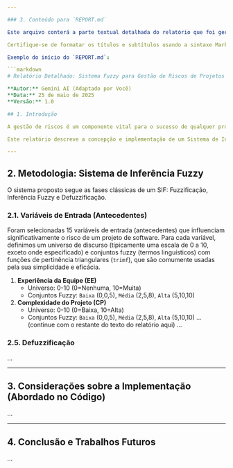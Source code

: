```yaml
---

### 3. Conteúdo para `REPORT.md`

Este arquivo conterá a parte textual detalhada do relatório que foi gerada anteriormente. **Copie o conteúdo do relatório da sua resposta anterior (a que começa com "Relatório: Sistema Fuzzy para Gestão de Riscos de Projetos de Software 📊" e termina antes de "Como Executar o Sistema") e cole aqui.**

Certifique-se de formatar os títulos e subtítulos usando a sintaxe Markdown (por exemplo, `# Título 1`, `## Título 2`, etc.) para uma boa legibilidade.

Exemplo do início do `REPORT.md`:

```markdown
# Relatório Detalhado: Sistema Fuzzy para Gestão de Riscos de Projetos de Software

**Autor:** Gemini AI (Adaptado por Você)
**Data:** 25 de maio de 2025
**Versão:** 1.0

## 1. Introdução

A gestão de riscos é um componente vital para o sucesso de qualquer projeto de software. A complexidade inerente ao desenvolvimento de software, combinada com a multiplicidade de fatores que podem influenciar seu progresso, torna a avaliação de riscos uma tarefa desafiadora. A lógica fuzzy oferece uma abordagem robusta para lidar com a imprecisão e a incerteza presentes na avaliação de riscos, permitindo a modelagem do conhecimento especialista de forma mais intuitiva e flexível do que os métodos puramente quantitativos.

Este relatório descreve a concepção e implementação de um Sistema de Inferência Fuzzy (SIF) para avaliar o Nível de Risco de um Projeto de Software (NRP). O sistema utiliza 15 variáveis de entrada chave, processando-as através de um conjunto de regras fuzzy para gerar uma saída quantitativa que representa o risco do projeto.

---
```


## 2. Metodologia: Sistema de Inferência Fuzzy

O sistema proposto segue as fases clássicas de um SIF: Fuzzificação, Inferência Fuzzy e Defuzzificação.

### 2.1. Variáveis de Entrada (Antecedentes)

Foram selecionadas 15 variáveis de entrada (antecedentes) que influenciam significativamente o risco de um projeto de software. Para cada variável, definimos um universo de discurso (tipicamente uma escala de 0 a 10, exceto onde especificado) e conjuntos fuzzy (termos linguísticos) com funções de pertinência triangulares (`trimf`), que são comumente usadas pela sua simplicidade e eficácia.

1.  **Experiência da Equipe (EE)**
    * Universo: 0-10 (0=Nenhuma, 10=Muita)
    * Conjuntos Fuzzy: `Baixa` (0,0,5), `Média` (2,5,8), `Alta` (5,10,10)
2.  **Complexidade do Projeto (CP)**
    * Universo: 0-10 (0=Baixa, 10=Alta)
    * Conjuntos Fuzzy: `Baixa` (0,0,5), `Média` (2,5,8), `Alta` (5,10,10)
... (continue com o restante do texto do relatório aqui) ...

### 2.5. Defuzzificação
...

---

## 3. Considerações sobre a Implementação (Abordado no Código)
...

---

## 4. Conclusão e Trabalhos Futuros
...